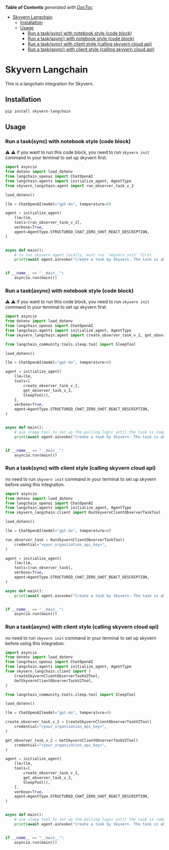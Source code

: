 <!-- START doctoc generated TOC please keep comment here to allow auto update -->
<!-- DON'T EDIT THIS SECTION, INSTEAD RE-RUN doctoc TO UPDATE -->
**Table of Contents**  *generated with [DocToc](https://github.com/thlorenz/doctoc)*

- [Skyvern Langchain](#skyvern-langchain)
  - [Installation](#installation)
  - [Usage](#usage)
    - [Run a task(sync) with notebook style (code block)](#run-a-tasksync-with-notebook-style-code-block)
    - [Run a task(async) with notebook style (code block)](#run-a-taskasync-with-notebook-style-code-block)
    - [Run a task(sync) with client style (calling skyvern cloud api)](#run-a-tasksync-with-client-style-calling-skyvern-cloud-api)
    - [Run a task(async) with client style (calling skyvern cloud api)](#run-a-taskasync-with-client-style-calling-skyvern-cloud-api)

<!-- END doctoc generated TOC please keep comment here to allow auto update -->

# Skyvern Langchain

This is a langchain integration for Skyvern.

## Installation

```bash
pip install skyvern-langchain
```

## Usage

### Run a task(sync) with notebook style (code block)
:warning: :warning: if you want to run this code block, you need to run `skyvern init` command in your terminal to set up skyvern first.

```python
import asyncio
from dotenv import load_dotenv
from langchain_openai import ChatOpenAI
from langchain.agents import initialize_agent, AgentType
from skyvern_langchain.agent import run_observer_task_v_2

load_dotenv()

llm = ChatOpenAI(model="gpt-4o", temperature=0)

agent = initialize_agent(
    llm=llm,
    tools=[run_observer_task_v_2],
    verbose=True,
    agent=AgentType.STRUCTURED_CHAT_ZERO_SHOT_REACT_DESCRIPTION,
)


async def main():
    # to run skyvern agent locally, must run `skyvern init` first
    print(await agent.ainvoke("Create a task by Skyvern. The task is about 'Navigate to the Hacker News homepage and get the top 3 posts.'"))


if __name__ == "__main__":
    asyncio.run(main())
```

### Run a task(async) with notebook style (code block)
:warning: :warning: if you want to run this code block, you need to run `skyvern init` command in your terminal to set up skyvern first.

```python
import asyncio
from dotenv import load_dotenv
from langchain_openai import ChatOpenAI
from langchain.agents import initialize_agent, AgentType
from skyvern_langchain.agent import create_observer_task_v_2, get_observer_task_v_2

from langchain_community.tools.sleep.tool import SleepTool

load_dotenv()

llm = ChatOpenAI(model="gpt-4o", temperature=0)

agent = initialize_agent(
    llm=llm,
    tools=[
        create_observer_task_v_2,
        get_observer_task_v_2,
        SleepTool(),
    ],
    verbose=True,
    agent=AgentType.STRUCTURED_CHAT_ZERO_SHOT_REACT_DESCRIPTION,
)


async def main():
    # use sleep tool to set up the polling logic until the task is completed, if you only want to run the create task, you can remove the sleep tool
    print(await agent.ainvoke("Create a task by Skyvern. The task is about 'Navigate to the Hacker News homepage and get the top 3 posts.' Then, get this task information until it's completed. The task information re-get interval should be 60s."))


if __name__ == "__main__":
    asyncio.run(main())

```

### Run a task(sync) with client style (calling skyvern cloud api)
no need to run `skyvern init` command in your terminal to set up skyvern before using this integration.

```python
import asyncio
from dotenv import load_dotenv
from langchain_openai import ChatOpenAI
from langchain.agents import initialize_agent, AgentType
from skyvern_langchain.client import RunSkyvernClientObserverTaskTool

load_dotenv()

llm = ChatOpenAI(model="gpt-4o", temperature=0)

run_observer_task = RunSkyvernClientObserverTaskTool(
    credential="<your_organization_api_key>",
)

agent = initialize_agent(
    llm=llm,
    tools=[run_observer_task],
    verbose=True,
    agent=AgentType.STRUCTURED_CHAT_ZERO_SHOT_REACT_DESCRIPTION,
)

async def main():
    print(await agent.ainvoke("Create a task by Skyvern. The task is about 'Navigate to the Hacker News homepage and get the top 3 posts.'"))


if __name__ == "__main__":
    asyncio.run(main())
```

### Run a task(async) with client style (calling skyvern cloud api)
no need to run `skyvern init` command in your terminal to set up skyvern before using this integration.

```python
import asyncio
from dotenv import load_dotenv
from langchain_openai import ChatOpenAI
from langchain.agents import initialize_agent, AgentType
from skyvern_langchain.client import (
    CreateSkyvernClientObserverTaskV2Tool,
    GetSkyvernClientObserverTaskV2Tool,
)

from langchain_community.tools.sleep.tool import SleepTool

load_dotenv()

llm = ChatOpenAI(model="gpt-4o", temperature=0)

create_observer_task_v_2 = CreateSkyvernClientObserverTaskV2Tool(
    credential="<your_organization_api_key>",
)

get_observer_task_v_2 = GetSkyvernClientObserverTaskV2Tool(
    credential="<your_organization_api_key>",
)

agent = initialize_agent(
    llm=llm,
    tools=[
        create_observer_task_v_2,
        get_observer_task_v_2,
        SleepTool(),
    ],
    verbose=True,
    agent=AgentType.STRUCTURED_CHAT_ZERO_SHOT_REACT_DESCRIPTION,
)


async def main():
    # use sleep tool to set up the polling logic until the task is completed, if you only want to run the create task, you can remove the sleep tool
    print(await agent.ainvoke("Create a task by Skyvern. The task is about 'Navigate to the Hacker News homepage and get the top 3 posts.' Then, get this task information until it's completed. The task information re-get interval should be 60s."))


if __name__ == "__main__":
    asyncio.run(main())
```